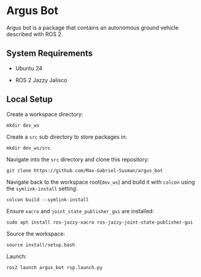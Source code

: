 # Argus Bot

Argus bot is a package that contains an autonomous ground vehicle described with ROS 2. 

## System Requirements

* Ubuntu 24

* ROS 2 Jazzy Jalisco

## Local Setup

Create a workspace directory: 
```
mkdir dev_ws
```

Create a `src` sub directory to store packages in: 
```
mkdir dev_ws/src
```

Navigate into the `src` directory and clone this repository: 
```
git clone https://github.com/Max-Gabriel-Susman/argus_bot
```

Navigate back to the workspace root(`dev_ws`) and build it with `colcon` using the `symlink-install` setting: 
```
colcon build --symlink-install
```

Ensure `xacro` and `joint_state_publisher_gui` are installed:
```
sudo apt install ros-jazzy-xacro ros-jazzy-joint-state-publisher-gui
```

Source the workspace: 
```
source install/setup.bash
```

Launch: 
```
ros2 launch argus_bot rsp.launch.py
```

